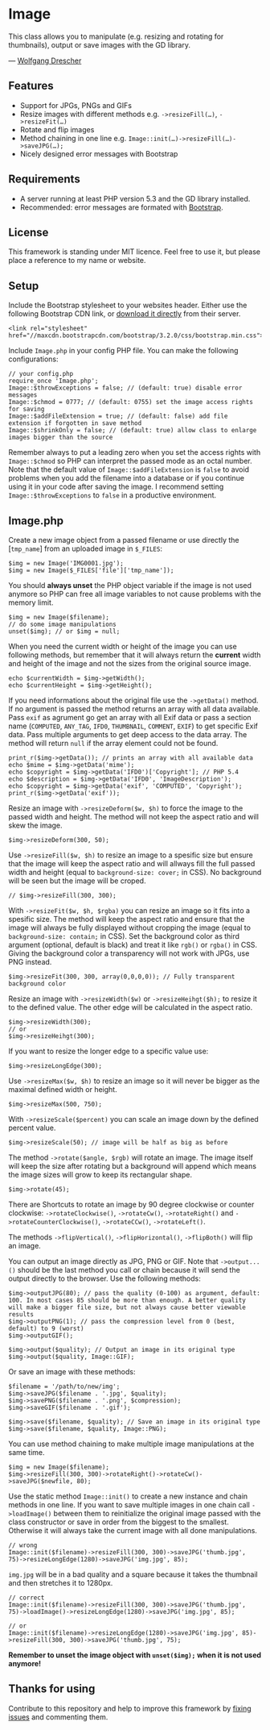 Image
=====

This class allows you to manipulate (e.g. resizing and rotating for thumbnails), output or save images with the GD library.

— [Wolfgang Drescher](http://wolfgangdrescher.ch/)

Features
--------

- Support for JPGs, PNGs and GIFs
- Resize images with different methods e.g. `->resizeFill(…)`, `->resizeFit(…)`
- Rotate and flip images
- Method chaining in one line e.g. `Image::init(…)->resizeFill(…)->saveJPG(…);`
- Nicely designed error messages with Bootstrap

Requirements
------------

- A server running at least PHP version 5.3 and the GD library installed.
- Recommended: error messages are formated with [Bootstrap](http://getbootstrap.com/).

License
-------

This framework is standing under MIT licence. Feel free to use it, but please place a reference to my name or website.

Setup
-----

Include the Bootstrap stylesheet to your websites header. Either use the following Bootstrap CDN link, or [download it directly](http://getbootstrap.com/getting-started/#download) from their server.

	<link rel="stylesheet" href="//maxcdn.bootstrapcdn.com/bootstrap/3.2.0/css/bootstrap.min.css">

Include `Image.php` in your config PHP file. You can make the following configurations:

	// your config.php
	require_once 'Image.php';
	Image::$throwExceptions = false; // (default: true) disable error messages
	Image::$chmod = 0777; // (default: 0755) set the image access rights for saving
	Image::$addFileExtension = true; // (default: false) add file extension if forgotten in save method
	Image::$shrinkOnly = false; // (default: true) allow class to enlarge images bigger than the source

Remember always to put a leading zero when you set the access rights with `Image::$chmod` so PHP can interpret the passed mode as an octal number.
Note that the default value of `Image::$addFileExtension` is `false` to avoid problems when you add the filename into a database or if you continue using it in your code after saving the image.
I recommend setting `Image::$throwExceptions` to `false` in a productive environment.

Image.php
---------

Create a new image object from a passed filename or use directly the [`tmp_name`] from an uploaded image in `$_FILES`:

	$img = new Image('IMG0001.jpg');
	$img = new Image($_FILES['file']['tmp_name']);

You should **always unset** the PHP object variable if the image is not used anymore so PHP can free all image variables to not cause problems with the memory limit.

	$img = new Image($filename);
	// do some image manipulations
	unset($img); // or $img = null;

When you need the current width or height of the image you can use following methods, but remember that it will always return the **current** width and height of the image and not the sizes from the original source image.

	echo $currentWidth = $img->getWidth();
	echo $currentHeight = $img->getHeight();

If you need informations about the original file use the `->getData()` method. If no argument is passed the method returns an array with all data available. Pass `exif` as agrument go get an array with all Exif data or pass a section name (`COMPUTED`, `ANY_TAG`, `IFD0`, `THUMBNAIL`, `COMMENT`, `EXIF`) to get specific Exif data. Pass multiple arguments to get deep access to the data array. The method will return `null` if the array element could not be found.

	print_r($img->getData()); // prints an array with all available data
	echo $mime = $img->getData('mime');
	echo $copyright = $img->getData('IFD0')['Copyright']; // PHP 5.4
	echo $description = $img->getData('IFD0', 'ImageDescription');
	echo $copyright = $img->getData('exif', 'COMPUTED', 'Copyright');
	print_r($img->getData('exif'));

Resize an image with `->resizeDeform($w, $h)` to force the image to the passed width and height. The method will not keep the aspect ratio and will skew the image.

	$img->resizeDeform(300, 50); 

Use `->resizeFill($w, $h)` to resize an image to a spesific size but ensure that the image will keep the aspect ratio and will allways fill the full passed width and height (equal to `background-size: cover;` in CSS). No background will be seen but the image will be croped.

	// $img->resizeFill(300, 300);

With `->resizeFit($w, $h, $rgba)` you can resize an image so it fits into a spesific size. The method will keep the aspect ratio and ensure that the image will always be fully displayed without cropping the image (equal to `background-size: contain;` in CSS). Set the background color as third argument (optional, default is black) and treat it like `rgb()` or `rgba()` in CSS. Giving the background color a transparency will not work with JPGs, use PNG instead.

	$img->resizeFit(300, 300, array(0,0,0,0)); // Fully transparent background color

Resize an image with `->resizeWidth($w)` or `->resizeHeihgt($h);` to resize it to the defined value. The other edge will be calculated in the aspect ratio.

	$img->resizeWidth(300);
	// or
	$img->resizeHeihgt(300);

If you want to resize the longer edge to a specific value use:

	$img->resizeLongEdge(300);

Use `->resizeMax($w, $h)` to resize an image so it will never be bigger as the maximal defined width or height.

	$img->resizeMax(500, 750);

With `->resizeScale($percent)` you can scale an image down by the defined percent value.

	$img->resizeScale(50); // image will be half as big as before

The method `->rotate($angle, $rgb)` will rotate an image. The image itself will keep the size after rotating but a background will append which means the image sizes will grow to keep its rectangular shape.

	$img->rotate(45);

There are Shortcuts to rotate an image by 90 degree clockwise or counter clockwise: `->rotateClockwise()`, `->rotateCw()`, `->rotateRight()` and `->rotateCounterClockwise()`, `->rotateCCw()`, `->rotateLeft()`.

The methods `->flipVertical()`, `->flipHorizontal()`, `->flipBoth()` will flip an image.

You can output an image directly as JPG, PNG or GIF. Note that `->output...()` should be the last method you call or chain because it will send the output directly to the browser. Use the following methods:

	$img->outputJPG(80); // pass the quality (0-100) as argument, default: 100. In most cases 85 should be more than enough. A better quality will make a bigger file size, but not always cause better viewable results
	$img->outputPNG(1); // pass the compression level from 0 (best, default) to 9 (worst)
	$img->outputGIF();
	
	$img->output($quality); // Output an image in its original type
	$img->output($quality, Image::GIF);

Or save an image with these methods:

	$filename = '/path/to/new/img';
	$img->saveJPG($filename . '.jpg', $quality);
	$img->savePNG($filename . '.png', $compression);
	$img->saveGIF($filename . '.gif');
	
	$img->save($filename, $quality); // Save an image in its original type
	$img->save($filename, $quality, Image::PNG);

You can use method chaining to make multiple image manipulations at the same time.

	$img = new Image($filename);
	$img->resizeFill(300, 300)->rotateRight()->rotateCw()->saveJPG($newfile, 80);

Use the static method `Image::init()` to create a new instance and chain methods in one line. If you want to save multiple images in one chain call `->loadImage()` between them to reinitialize the original image passed with the class constructor or save in order from the biggest to the smallest. Otherwise it will always take the current image with all done manipulations.

	// wrong
	Image::init($filename)->resizeFill(300, 300)->saveJPG('thumb.jpg', 75)->resizeLongEdge(1280)->saveJPG('img.jpg', 85);

`img.jpg` will be in a bad quality and a square because it takes the thumbnail and then stretches it to 1280px.

	// correct
	Image::init($filename)->resizeFill(300, 300)->saveJPG('thumb.jpg', 75)->loadImage()->resizeLongEdge(1280)->saveJPG('img.jpg', 85);
	
	// or
	Image::init($filename)->resizeLongEdge(1280)->saveJPG('img.jpg', 85)->resizeFill(300, 300)->saveJPG('thumb.jpg', 75);

**Remember to unset the image object with `unset($img);` when it is not used anymore!**

Thanks for using
----------------

Contribute to this repository and help to improve this framework by [fixing issues](https://github.com/WolfgangDrescher/Image/issues) and commenting them.